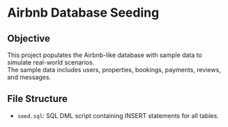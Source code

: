 # Airbnb Database Seeding

## Objective

This project populates the Airbnb-like database with sample data to simulate real-world scenarios.  
The sample data includes users, properties, bookings, payments, reviews, and messages.

## File Structure

- `seed.sql`: SQL DML script containing INSERT statements for all tables.
